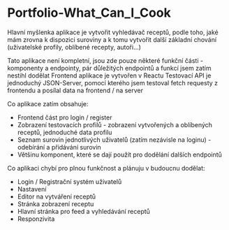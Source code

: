 # Portfolio-What_Can_I_Cook

Hlavní myšlenka aplikace je vytvořit vyhledávač receptů, podle toho, jaké mám zrovna k dispozici suroviny a k tomu vytvořit další základní chování (uživatelské profily, oblíbené recepty, autoři...)

Tato aplikace není kompletní, jsou zde pouze některé funkční části - komponenty a endpointy, pár důležitých endpointů a funkcí jsem zatím nestihl dodělat
Frontend aplikace je vytvořen v Reactu
Testovací API je jednoduchý JSON-Server, pomocí kterého jsem testoval fetch requesty z frontendu a posílal data na frontend / na server

Co aplikace zatím obsahuje:
- Frontend část pro login / register
- Zobrazení testovacích profilů - zobrazení vytvořených a oblíbených receptů, jednoduché data profilu
- Seznam surovin jednotlivých uživatelů (zatím nezávisle na loginu) - odebírání a přidávání surovin
- Většinu komponent, které se dají použít pro dodělání dalších endpointů

Co aplikaci chybí pro plnou funkčnost a plánuju v budoucnu dodělat:
- Login / Registrační systém uživatelů
- Nastavení
- Editor na vytváření receptů
- Stránka zobrazení receptu
- Hlavní stránka pro feed a vyhledávání receptů
- Responzivita
